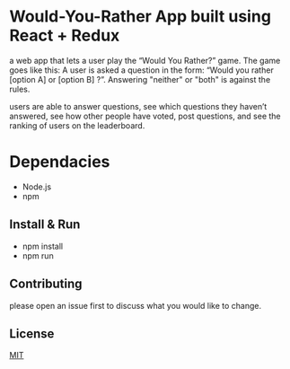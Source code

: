 # Would-You-Rather App built using React + Redux

a web app that lets a user play the “Would You Rather?” game. The game goes like this: A user is asked a question in the form: “Would you rather [option A] or [option B] ?”. Answering "neither" or "both" is against the rules.

users are able to answer questions, see which questions they haven’t answered, see how other people have voted, post questions, and see the ranking of users on the leaderboard.

# Dependacies

- Node.js
- npm

## Install & Run

- npm install
- npm run

## Contributing

please open an issue first to discuss what you would like to change.

## License

[MIT](https://choosealicense.com/licenses/mit/)
